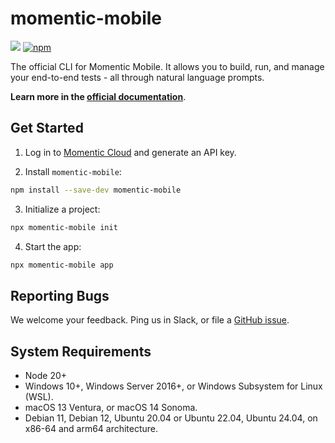 # momentic-mobile

![](https://img.shields.io/badge/Node.js-20%2B-brightgreen?style=flat-square) [![npm]](https://www.npmjs.com/package/momentic-mobile)

[npm]: https://img.shields.io/npm/v/momentic-mobile.svg?style=flat-square

The official CLI for Momentic Mobile. It allows you to build, run, and manage your end-to-end tests - all through natural language prompts.

**Learn more in the [official documentation](https://momentic.ai/docs)**.

## Get Started

1. Log in to [Momentic Cloud](https://cloud.momentic.ai) and generate an API key.

2. Install `momentic-mobile`:

```bash
npm install --save-dev momentic-mobile
```

3. Initialize a project:

```bash
npx momentic-mobile init
```

4. Start the app:

```bash
npx momentic-mobile app
```

## Reporting Bugs

We welcome your feedback. Ping us in Slack, or file a [GitHub issue](https://github.com/momentic-ai/mobile-cli/issues).

## System Requirements

- Node 20+
- Windows 10+, Windows Server 2016+, or Windows Subsystem for Linux (WSL).
- macOS 13 Ventura, or macOS 14 Sonoma.
- Debian 11, Debian 12, Ubuntu 20.04 or Ubuntu 22.04, Ubuntu 24.04, on x86-64 and arm64 architecture.
